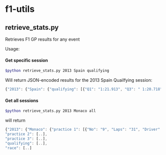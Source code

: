 f1-utils
========


retrieve_stats.py
-
Retrieves F1 GP results for any event

Usage:

#### Get specific session
```sh
$python retrieve_stats.py 2013 Spain qualifying
```

Will return JSON-encoded results for the 2013 Spain Quailfying session:

```javascript
{"2013": {"Spain": {"qualifying": [{"Q1": "1:21.913", "Q3": " 1:20.718", "Q2": " 1:21.776", "No": "9", "Laps": "12", "Driver": "Nico Rosberg", "Pos" : "1", "Team": "Mercedes"}, {"Q1": "1:21.728", "Q3": " 1:20.972", "Q2": " 1:21.001", "No": "10", "Laps": "12", "Driver": "Lewis Hamilton", "Pos": "2 ", "Team": "Mercedes"}, {"Q1": "1:22.158", "Q3": " 1:21.054", "Q2": " 1:21.602", "No": "1", "Laps": "12", "Driver": "Sebastian Vettel", "Pos": "3",  "Team": "Red Bull Racing-Renault"}, {"Q1": "1:22.210", "Q3": " 1:21.177", "Q2": " 1:21.676", "No": "7", "Laps": "17", "Driver": "Kimi R\u00e4ikk\u00 f6nen", "Pos": "4", "Team": "Lotus-Renault"}, ...
```

#### Get all sessions
```sh
$python retrieve_stats.py 2013 Monaco all
```
will return
```javascript
{"2013": {"Monaco": {"practice 1": [{"No": "9", "Laps": "31", "Driver": "Nico Rosberg", "Pos": "1", "Gap": "[]", "Team": "Mercedes", "Time/Retired": "1:16.195"}, ...
"practice 2": [..],
"practice 3": [..],
"qualifying": [..],
"race": [..]
```


